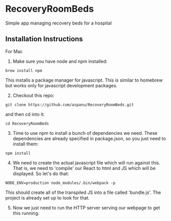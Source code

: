 # RecoveryRoomBeds
Simple app managing recovery beds for a hospital

## Installation Instructions

For Mac

1. Make sure you have node and npm installed:

`brew install npm`

This installs a package manager for javascript. This is similar to homebrew but works only for javascript development packages.

2. Checkout this repo:

`git clone https://github.com/aspanu/RecoveryRoomBeds.git`

and then cd into it:

`cd RecoveryRoomBeds`

3. Time to use npm to install a bunch of dependencies we need. These dependencies are already specified in package.json, so you just need to install them:

`npm install`

4. We need to create the actual javascript file which will run against this. That is, we need to 'compile' our React to html and JS which will be displayed. So let's do that:

`NODE_ENV=production node_modules/.bin/webpack -p`

This should create all of the transpiled JS into a file called 'bundle.js'. The project is already set up to look for that.

5. Now we just need to run the HTTP server serving our webpage to get this running:


